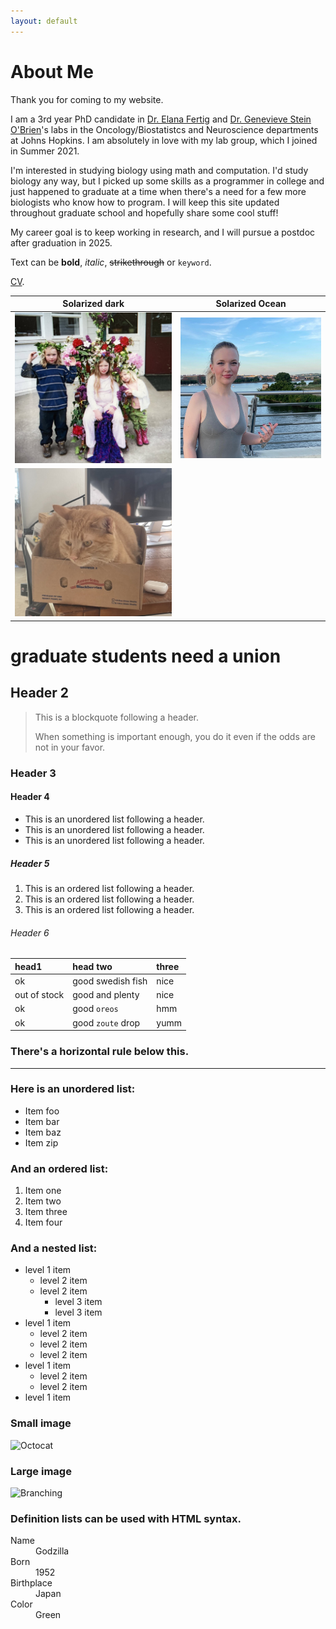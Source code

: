 ```yaml
---
layout: default
---
```

# About Me
Thank you for coming to my website. 

I am a 3rd year PhD candidate in [Dr. Elana Fertig](https://fertiglab.com/) and [Dr. Genevieve Stein O'Brien](http://www.steinobrienlab.org/)'s labs in the Oncology/Biostatistcs and Neuroscience departments at Johns Hopkins. I am absolutely in love with my lab group, which I joined in Summer 2021. 

I'm interested in studying biology using math and computation. I'd study biology any way, but I picked up some skills as a programmer in college and just happened to graduate at a time when there's a need for a few more biologists who know how to program. I will keep this site updated throughout graduate school and hopefully share some cool stuff! 

My career goal is to keep working in research, and I will pursue a postdoc after graduation in 2025.

Text can be **bold**, _italic_, ~~strikethrough~~ or `keyword`.

[CV](./cv.html).

Solarized dark             |  Solarized Ocean
:-------------------------:|:-------------------------:
![](assets/stuff/CE536DBE-1684-4C12-9443-4199EFB03385.jpeg)  |  ![](assets/stuff/F73BA9D8-4831-4521-B8B9-960FD0C252E6_1_105_c.jpeg) 
![](assets/stuff/B74108D7-6478-436A-AE87-D7670F2FB836.jpeg)  | ![]()

# graduate students need a union



## Header 2

> This is a blockquote following a header.
>
> When something is important enough, you do it even if the odds are not in your favor.

### Header 3

#### Header 4

*   This is an unordered list following a header.
*   This is an unordered list following a header.
*   This is an unordered list following a header.

##### Header 5

1.  This is an ordered list following a header.
2.  This is an ordered list following a header.
3.  This is an ordered list following a header.

###### Header 6

| head1        | head two          | three |
|:-------------|:------------------|:------|
| ok           | good swedish fish | nice  |
| out of stock | good and plenty   | nice  |
| ok           | good `oreos`      | hmm   |
| ok           | good `zoute` drop | yumm  |

### There's a horizontal rule below this.

* * *

### Here is an unordered list:

*   Item foo
*   Item bar
*   Item baz
*   Item zip

### And an ordered list:

1.  Item one
1.  Item two
1.  Item three
1.  Item four

### And a nested list:

- level 1 item
  - level 2 item
  - level 2 item
    - level 3 item
    - level 3 item
- level 1 item
  - level 2 item
  - level 2 item
  - level 2 item
- level 1 item
  - level 2 item
  - level 2 item
- level 1 item

### Small image

![Octocat](https://github.githubassets.com/images/icons/emoji/octocat.png)

### Large image

![Branching](https://guides.github.com/activities/hello-world/branching.png)


### Definition lists can be used with HTML syntax.

<dl>
<dt>Name</dt>
<dd>Godzilla</dd>
<dt>Born</dt>
<dd>1952</dd>
<dt>Birthplace</dt>
<dd>Japan</dd>
<dt>Color</dt>
<dd>Green</dd>
</dl>
